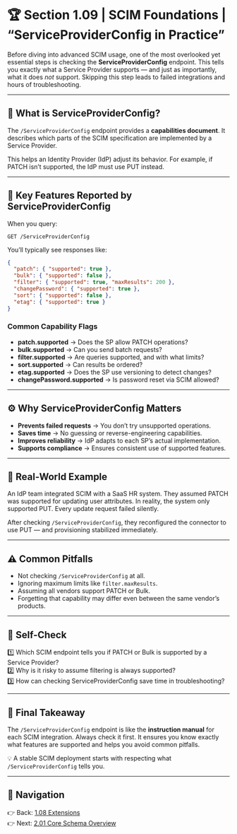 # 🏆 Section 1.09 | SCIM Foundations | “ServiceProviderConfig in Practice”

Before diving into advanced SCIM usage, one of the most overlooked yet essential steps is checking the **ServiceProviderConfig** endpoint. This tells you exactly what a Service Provider supports — and just as importantly, what it does *not* support. Skipping this step leads to failed integrations and hours of troubleshooting.  

---

## 📖 What is ServiceProviderConfig?  
The `/ServiceProviderConfig` endpoint provides a **capabilities document**. It describes which parts of the SCIM specification are implemented by a Service Provider.  

This helps an Identity Provider (IdP) adjust its behavior. For example, if PATCH isn’t supported, the IdP must use PUT instead.  

---

## 🔑 Key Features Reported by ServiceProviderConfig  
When you query:  

```http
GET /ServiceProviderConfig
```  

You’ll typically see responses like:  

```json
{
  "patch": { "supported": true },
  "bulk": { "supported": false },
  "filter": { "supported": true, "maxResults": 200 },
  "changePassword": { "supported": true },
  "sort": { "supported": false },
  "etag": { "supported": true }
}
```  

### Common Capability Flags  
- **patch.supported** → Does the SP allow PATCH operations?  
- **bulk.supported** → Can you send batch requests?  
- **filter.supported** → Are queries supported, and with what limits?  
- **sort.supported** → Can results be ordered?  
- **etag.supported** → Does the SP use versioning to detect changes?  
- **changePassword.supported** → Is password reset via SCIM allowed?  

---

## ⚙️ Why ServiceProviderConfig Matters  
- **Prevents failed requests** → You don’t try unsupported operations.  
- **Saves time** → No guessing or reverse-engineering capabilities.  
- **Improves reliability** → IdP adapts to each SP’s actual implementation.  
- **Supports compliance** → Ensures consistent use of supported features.  

---

## 🏢 Real-World Example  
An IdP team integrated SCIM with a SaaS HR system. They assumed PATCH was supported for updating user attributes. In reality, the system only supported PUT. Every update request failed silently.  

After checking `/ServiceProviderConfig`, they reconfigured the connector to use PUT — and provisioning stabilized immediately.  

---

## ⚠️ Common Pitfalls  
- Not checking `/ServiceProviderConfig` at all.  
- Ignoring maximum limits like `filter.maxResults`.  
- Assuming all vendors support PATCH or Bulk.  
- Forgetting that capability may differ even between the same vendor’s products.  

---

## 📝 Self-Check  
1️⃣ Which SCIM endpoint tells you if PATCH or Bulk is supported by a Service Provider?  
2️⃣ Why is it risky to assume filtering is always supported?  
3️⃣ How can checking ServiceProviderConfig save time in troubleshooting?  

---

## 🎯 Final Takeaway  
The `/ServiceProviderConfig` endpoint is like the **instruction manual** for each SCIM integration. Always check it first. It ensures you know exactly what features are supported and helps you avoid common pitfalls.  

💡 A stable SCIM deployment starts with respecting what `/ServiceProviderConfig` tells you.  

---

## 🔗 Navigation  
👉 Back: [1.08 Extensions](1.08-extensions.md)  
👉 Next: [2.01 Core Schema Overview](../2-in-practice/2.01-core-schema-overview.md)  
